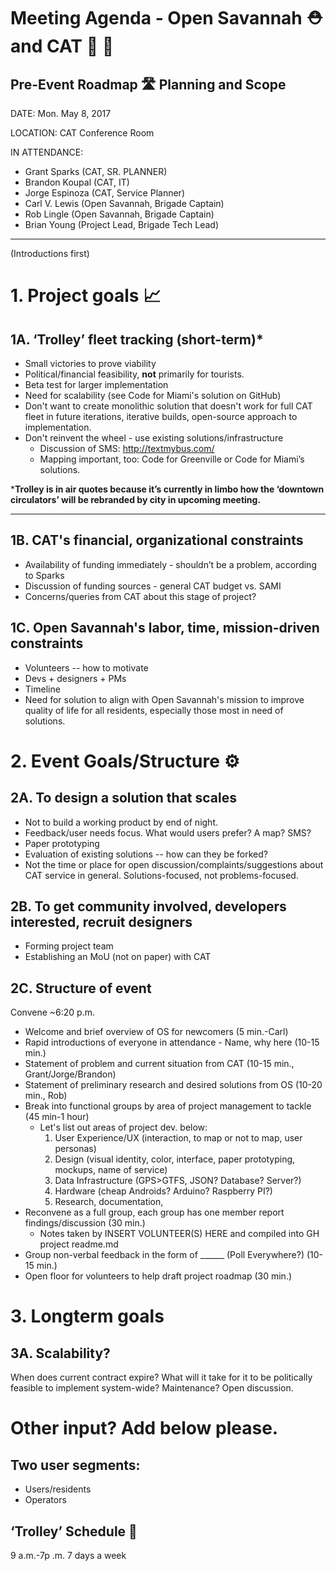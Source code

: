 # Meeting Agenda - Open Savannah ⛑️ and CAT 🚐 🐾 

## Pre-Event Roadmap 🛣️ Planning and Scope

DATE: Mon. May 8, 2017

LOCATION: CAT Conference Room

IN ATTENDANCE:

- Grant Sparks (CAT, SR. PLANNER)
- Brandon Koupal (CAT, IT)
- Jorge Espinoza (CAT, Service Planner)
- Carl V. Lewis (Open Savannah, Brigade Captain)
- Rob Lingle (Open Savannah, Brigade Captain)
- Brian Young (Project Lead, Brigade Tech Lead)


----------

(Introductions first)

# 1. Project goals 📈 
## 1A. ‘Trolley’ fleet tracking (short-term)*
- Small victories to prove viability
- Political/financial feasibility, **not** primarily for tourists. 
- Beta test for larger implementation
- Need for scalability (see Code for Miami's solution on GitHub)
- Don't want to create monolithic solution that doesn't work for full CAT fleet in future iterations, iterative builds, open-source approach to implementation. 
- Don't reinvent the wheel - use existing solutions/infrastructure
  - Discussion of SMS: http://textmybus.com/
  - Mapping important, too: Code for Greenville or Code for Miami’s solutions.
  

***Trolley is in air quotes because it’s currently in limbo how the ‘downtown circulators’ will be rebranded by city in upcoming meeting.**

----------


## 1B. CAT's financial, organizational constraints
- Availability of funding immediately - shouldn’t be a problem, according to Sparks
- Discussion of funding sources - general CAT budget vs. SAMI
- Concerns/queries from CAT about this stage of project?


## 1C. Open Savannah's labor, time, mission-driven constraints
- Volunteers -- how to motivate
- Devs + designers + PMs
- Timeline
- Need for solution to align with Open Savannah's mission to improve quality of life for all residents, especially those most in need of solutions.


# 2. Event Goals/Structure ⚙️ 


## 2A. To design a solution that scales
- Not to build a working product by end of night.
- Feedback/user needs focus. What would users prefer? A map? SMS? 
-  Paper prototyping
-  Evaluation of existing solutions -- how can they be forked?
- Not the time or place for open discussion/complaints/suggestions about CAT service in general. Solutions-focused, not problems-focused.


## 2B. To get community involved, developers interested, recruit designers
-  Forming project team
-  Establishing an MoU (not on paper) with CAT


## 2C. Structure of event

Convene ~6:20 p.m.

- Welcome and brief overview of OS for newcomers (5 min.-Carl)
- Rapid introductions of everyone in attendance - Name, why here (10-15 min.)
- Statement of problem and current situation from CAT (10-15 min., Grant/Jorge/Brandon) 
- Statement of preliminary research and desired solutions from OS (10-20 min., Rob)
- Break into functional groups by area of project management to tackle (45 min-1 hour)
  - Let's list out areas of project dev. below:
    1. User Experience/UX (interaction, to map or not to map, user personas)
    2. Design (visual identity, color, interface, paper prototyping, mockups, name of service)
    3. Data Infrastructure (GPS>GTFS, JSON? Database? Server?)
    4. Hardware (cheap Androids? Arduino? Raspberry PI?)
    5. Research, documentation, 
- Reconvene as a full group, each group has one member report findings/discussion (30 min.)
  - Notes taken by INSERT VOLUNTEER(S) HERE and compiled into GH project readme.md
- Group non-verbal feedback in the form of ______  (Poll Everywhere?) (10-15 min.)
- Open floor for volunteers to help draft project roadmap (30 min.)


# 3. Longterm goals
## 3A. Scalability?

When does current contract expire? What will it take for it to be politically feasible to implement system-wide? Maintenance? Open discussion.


# Other input? Add below please.


## Two user segments:
- Users/residents
- Operators


## ‘Trolley’ Schedule 🚋 

9 a.m.-7p .m. 
7 days a week


